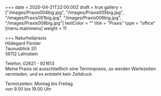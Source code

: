 +++
date = 2020-04-21T22:00:00Z
draft = true
gallery = ["/images/Praxis004big.jpg", "/images/Praxis005big.jpg", "/images/Praxis001big.jpg", "/images/Praxis006big.jpg", "/images/Praxis008big.jpg"]
textColor = ""
title = "Praxis"
type = "office"
[menu.mainmenu]
weight = 11

+++
Naturheilpraxis  
Hildegard Förster  
Taunusblick 20  
56112 Lahnstein

Telefon: 02621 - 921613  
Meine Praxis ist ausschließlich eine Terminpraxis, so werden Wartezeiten vermieden, und es entsteht kein Zeitdruck

Terminzeiten: Montag bis Freitag  
von 9.00 bis 19.00 Uhr